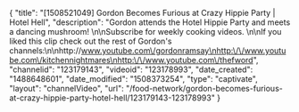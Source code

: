 {
    "title": "[1508521049] Gordon Becomes Furious at Crazy Hippie Party | Hotel Hell",
    "description": "Gordon attends the Hotel Hippie Party and meets a dancing mushroom! \n\nSubscribe for weekly cooking videos. \n\nIf you liked this clip check out the rest of Gordon's channels:\n\nhttp:\/\/www.youtube.com\/gordonramsay\nhttp:\/\/www.youtube.com\/kitchennightmares\nhttp:\/\/www.youtube.com\/thefword",
    "channelid": "123179143",
    "videoid": "123178993",
    "date_created": "1488648601",
    "date_modified": "1508373254",
    "type": "captivate",
    "layout": "channelVideo",
    "url": "\/food-network\/gordon-becomes-furious-at-crazy-hippie-party-hotel-hell\/123179143-123178993"
}